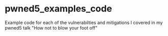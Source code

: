 # pwned5_examples_code
Example code for each of the vulnerabilties and mitigations I covered in my pwned5 talk "How not to blow your foot off"
